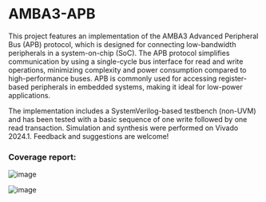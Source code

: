 # AMBA3-APB
This project features an implementation of the AMBA3 Advanced Peripheral Bus (APB) protocol, which is designed for connecting low-bandwidth peripherals in a system-on-chip (SoC). The APB protocol simplifies communication by using a single-cycle bus interface for read and write operations, minimizing complexity and power consumption compared to high-performance buses. APB is commonly used for accessing register-based peripherals in embedded systems, making it ideal for low-power applications.

The implementation includes a SystemVerilog-based testbench (non-UVM) and has been tested with a basic sequence of one write followed by one read transaction. Simulation and synthesis were performed on Vivado 2024.1. Feedback and suggestions are welcome!


### Coverage report:
![image](https://github.com/user-attachments/assets/730d2ff6-c5d8-4fde-a463-1aba6f2cf8b0)

![image](https://github.com/user-attachments/assets/516e592e-ef3a-4706-8a77-d5d0c7f52733)
